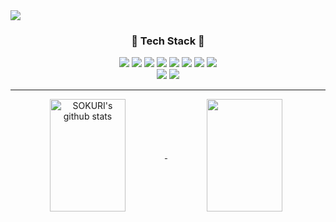 <img src="https://capsule-render.vercel.app/api?type=waving&color=auto&height=200&section=header&text=JiYeon&nbsp;Github!&fontSize=90" />

<div align="center">
	<h3> 🌈 Tech Stack 🌈 </h3>
	<img src="https://img.shields.io/badge/Java-007396?style=flat&logo=Java&logoColor=white" />
	<img src="https://img.shields.io/badge/HTML5-E34F26?style=flat&logo=HTML5&logoColor=white" />
	<img src="https://img.shields.io/badge/CSS3-1572B6?style=flat&logo=CSS3&logoColor=white" />
	<img src="https://img.shields.io/badge/JavaScript-lightgrey?style=flat&logo=JavaScript&logoColor=#F7DF1E" />
	<img src="https://img.shields.io/badge/jQuery-blueviolet?style=flat&logo=jQuery&logoColor=#0769AD" />
	<img src="https://img.shields.io/badge/Thymeleaf-green?style=flat&logo=Thymeleaf&logoColor=#005F0F" />
	<img src="https://img.shields.io/badge/Vue.js-yellowgreen?style=flat&logo=Vue.js&logoColor=#4FC08D" />
	<img src="https://img.shields.io/badge/ajax-007396?style=flat&logo=ajax&logoColor=white" />
	<br>
	<img src="https://img.shields.io/badge/Spring Boot-yellow?style=flat&logo=Spring Boot&logoColor=#6DB33F" />
	<img src="https://img.shields.io/badge/MySQL-9cf?style=flat&logo=MySQL&logoColor=#4479A1" />
	
</div>
<hr>
<a href="https://github.com/ghdwhd0302" align="center">
	<img align="center" style="height:180px;width:49%" src="https://github-readme-stats.vercel.app/api?username=ghdwhd0302&show_icons=true&include_all_commits=true&theme=nord&hide_border=true" alt="SOKURI's github stats" />
	<img align="center" style="height:180px;width:49%" src="https://github-readme-stats.vercel.app/api/top-langs/?username=ghdwhd0302&layout=compact&theme=nord&hide_border=true" />
</a>

